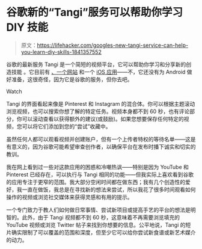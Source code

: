 # 谷歌新的“Tangi”服务可以帮助你学习 DIY 技能

> 原文：<https://lifehacker.com/googles-new-tangi-service-can-help-you-learn-diy-skills-1841357552>

谷歌的最新服务 Tangi 是一个简短的视频平台，它可以帮助你学习和分享新的创造技能 。它目前有 [、一个网站](https://tangi.co/) 和一个 [iOS 应用](https://apps.apple.com/us/app/tangi-quick-videos/id1489238860)——不，它还没有为 Android 做好准备，这很奇怪，因为它是谷歌的服务，但你去吧。

Watch

Tangi 的界面看起来像是 Pinterest 和 Instagram 的混合体。你可以根据主题滚动浏览视频，也可以搜索你想了解的特定任务。视频本身都不到 60 秒，也有评论部分，你可以滚动查看以获得额外的建议(或鼓励)。如果您想要保存任何特定的视频，您可以将它们添加到您的“尝试”收藏中。

虽然任何人都可以观看视频并创建账户，但有一个上传者特权的等待名单——这是有意义的，因为谷歌可能希望审查创作者，以确保平台在发布时播下诚实和切实的教训。

我在网上看到过一些对这款应用的困惑和冷嘲热讽——特别是因为 YouTube 和 Pinterest 已经存在，可以执行与 Tangi 相同的功能——但我实际上喜欢看到谷歌的应用专注于更窄的范围。我大部分空闲时间都在做东西；我有几个创造性的爱好，我一直在做饭，我总是在寻找新的想法来尝试，所以我花了很多时间观看如何操作的视频或浏览社交媒体来获得灵感和有用的提示。

一个专门致力于教人们如何做日常事情、尝试新项目或提高手艺的平台的想法是明智的。此外，由于 Tangi 视频都不到 60 秒，这意味着不再需要浏览填充的 YouTube 视频或浏览 Twitter 帖子来找到你想要的信息。公平地说，Tangi 的短片确实限制了可以覆盖的范围和深度，但至少它可以给你尝试新食谱或新艺术媒介的动力。